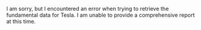 I am sorry, but I encountered an error when trying to retrieve the fundamental data for Tesla. I am unable to provide a comprehensive report at this time.